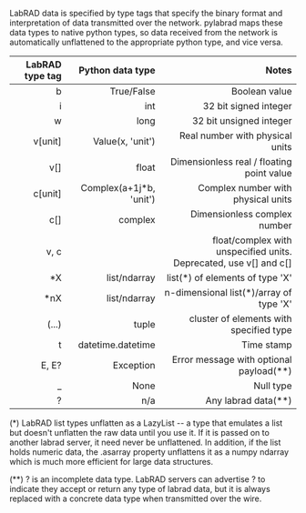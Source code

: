 LabRAD data is specified by type tags that specify the binary format and interpretation of data transmitted over the network.  pylabrad maps these data types to native python types, so data received from the network is automatically unflattened to the appropriate python type, and vice versa.  

| LabRAD type tag | Python data type | Notes |
| ---------------:|-----------------:|------:|
| b               | True/False       | Boolean value |
| i               | int              | 32 bit signed integer |
| w               | long             | 32 bit unsigned integer |
| v[unit]         | Value(x, 'unit') | Real number with physical units |
| v[]             | float            | Dimensionless real / floating point value |
| c[unit]         | Complex(a+1j*b, 'unit') | Complex number with physical units |
| c[]             | complex          | Dimensionless complex number |
| v, c            |                  | float/complex with unspecified units.  Deprecated, use v[] and c[] |
| *X              | list/ndarray     | list(*) of elements of type 'X' |
| *nX             | list/ndarray     | n-dimensional list(*)/array of type 'X' |
| (...)           | tuple            | cluster of elements with specified type |
| t               | datetime.datetime | Time stamp |
| E, E?           | Exception        | Error message with optional payload(**) |
| _               | None             | Null type |
| ?               | n/a              | Any labrad data(**) | 

(*) LabRAD list types unflatten as a LazyList -- a type that emulates a list but doesn't unflatten the raw data until you use it.  If it is passed on to another labrad server, it need never be unflattened.  In addition, if the list holds numeric data, the .asarray property unflattens it as a numpy ndarray which is much more efficient for large data structures.

(**) ? is an incomplete data type.  LabRAD servers can advertise ? to indicate they accept or return any type of labrad data, but it is always replaced with a concrete data type when transmitted over the wire.